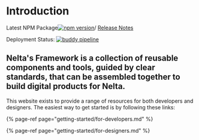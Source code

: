 # Introduction

Latest NPM Package[![npm version](https://badge.fury.io/js/nelta-framework.svg)](https://badge.fury.io/js/nelta-framework)/ [Release Notes](getting-started/changelog.md)

Deployment Status: [![buddy pipeline](https://app.buddy.works/nelta/design-system/pipelines/pipeline/288101/badge.svg?token=b0496b22a6d0bebcef915ac42486f8b87befffa5d742a36a9ed417f7173d3862)](https://app.buddy.works/nelta/design-system/pipelines/pipeline/288101)

## **Nelta's Framework** is a collection of reusable components and tools, guided by clear standards, that can be assembled together to build digital products for Nelta.

This website exists to provide a range of resources for both developers and designers. The easiest way to get started is by following these links:

{% page-ref page="getting-started/for-developers.md" %}

{% page-ref page="getting-started/for-designers.md" %}

